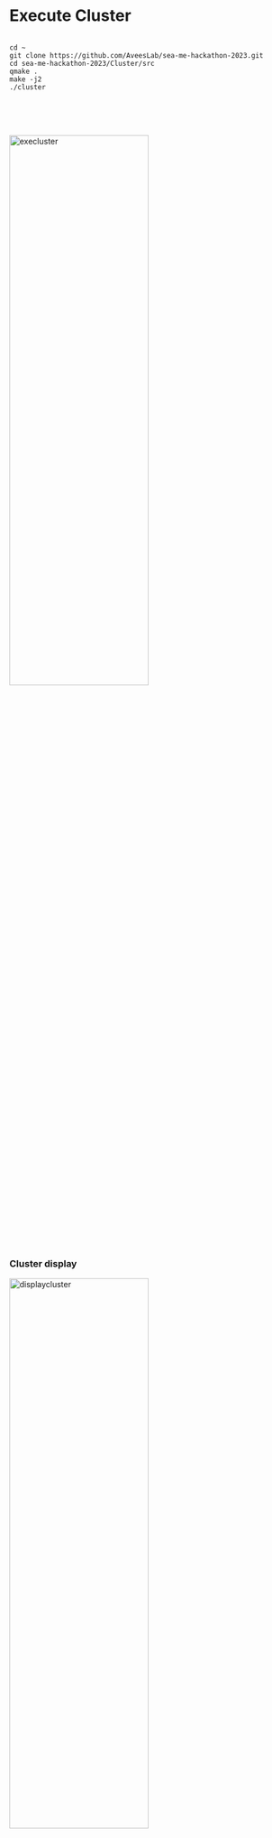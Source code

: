 # Execute Cluster

<pre>
<code>
cd ~
git clone https://github.com/AveesLab/sea-me-hackathon-2023.git
cd sea-me-hackathon-2023/Cluster/src
qmake .
make -j2
./cluster
</code>
</pre>
<br><br>

<img src="https://github.com/AveesLab/sea-me-hackathon-2023/assets/125881959/be0e03bd-65be-415f-8a5a-4ab4f92338c6" width="70%" height="50%" title="px(픽셀) 크기 설정" alt="execluster"></img><br><br>


### Cluster display


<img src="https://github.com/AveesLab/sea-me-hackathon-2023/assets/125881959/8dbbf171-107d-446d-9126-6078d5d3cce8" width="70%" height="50%" title="px(픽셀) 크기 설정" alt="displaycluster"></img>
